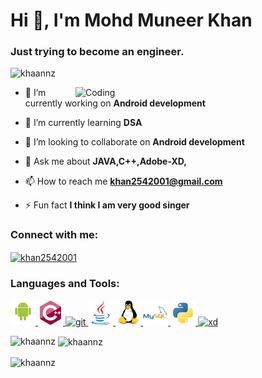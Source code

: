 <h1>Hi 👋, I'm Mohd Muneer Khan</h1>
<h3>Just trying to become an engineer.</h3>

<p align="left"> <img src="https://komarev.com/ghpvc/?username=khaannz&label=Profile%20views&color=0e75b6&style=flat" alt="khaannz" /> </p>
<img align="right" alt="Coding" width="400" src="https://cdn.dribbble.com/users/2851002/screenshots/9667092/media/09648e273e248e7cfd22ade4010b2a6e.gif">

- 🔭 I’m currently working on **Android development**

- 🌱 I’m currently learning **DSA**

- 👯 I’m looking to collaborate on **Android development**

- 💬 Ask me about **JAVA,C++,Adobe-XD,**

- 📫 How to reach me **khan2542001@gmail.com**

- ⚡ Fun fact **I think I am very good singer**

<h3 align="left">Connect with me:</h3>
<p align="left">
<a href="https://instagram.com/khan2542001" target="blank"><img align="center" src="https://raw.githubusercontent.com/rahuldkjain/github-profile-readme-generator/master/src/images/icons/Social/instagram.svg" alt="khan2542001" height="30" width="40" /></a>
</p>

<h3 align="left">Languages and Tools:</h3>
<p align="left"> <a href="https://developer.android.com" target="_blank"> <img src="https://raw.githubusercontent.com/devicons/devicon/master/icons/android/android-original-wordmark.svg" alt="android" width="40" height="40"/> </a> <a href="https://www.w3schools.com/cpp/" target="_blank"> <img src="https://raw.githubusercontent.com/devicons/devicon/master/icons/cplusplus/cplusplus-original.svg" alt="cplusplus" width="40" height="40"/> </a> <a href="https://git-scm.com/" target="_blank"> <img src="https://www.vectorlogo.zone/logos/git-scm/git-scm-icon.svg" alt="git" width="40" height="40"/> </a> <a href="https://www.java.com" target="_blank"> <img src="https://raw.githubusercontent.com/devicons/devicon/master/icons/java/java-original.svg" alt="java" width="40" height="40"/> </a> <a href="https://www.linux.org/" target="_blank"> <img src="https://raw.githubusercontent.com/devicons/devicon/master/icons/linux/linux-original.svg" alt="linux" width="40" height="40"/> </a> <a href="https://www.mysql.com/" target="_blank"> <img src="https://raw.githubusercontent.com/devicons/devicon/master/icons/mysql/mysql-original-wordmark.svg" alt="mysql" width="40" height="40"/> </a> <a href="https://www.python.org" target="_blank"> <img src="https://raw.githubusercontent.com/devicons/devicon/master/icons/python/python-original.svg" alt="python" width="40" height="40"/> </a> <a href="https://www.adobe.com/products/xd.html" target="_blank"> <img src="https://cdn.worldvectorlogo.com/logos/adobe-xd.svg" alt="xd" width="40" height="40"/> </a> </p>

<p><img align="left" src="https://github-readme-stats.vercel.app/api/top-langs?username=khaannz&show_icons=true&locale=en&layout=compact" alt="khaannz" /></p>

<p>&nbsp;<img align="center" src="https://github-readme-stats.vercel.app/api?username=khaannz&show_icons=true&locale=en" alt="khaannz" /></p>

<p><img align="center" src="https://github-readme-streak-stats.herokuapp.com/?user=khaannz&" alt="khaannz" /></p>
